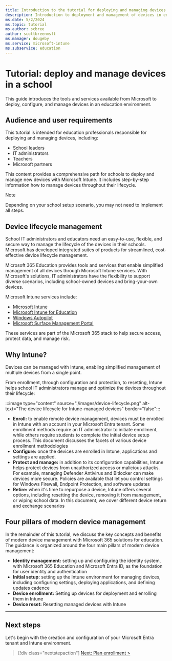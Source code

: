 ```yaml
---
title: Introduction to the tutorial for deploying and managing devices in a school
description: Introduction to deployment and management of devices in education environments.
ms.date: 5/2/2024
ms.topic: tutorial
ms.author: scbree
author: scottbreenmsft
ms.manager: dougeby
ms.service: microsoft-intune
ms.subservice: education
---
```


# Tutorial: deploy and manage devices in a school

This guide introduces the tools and services available from Microsoft to deploy, configure, and manage devices in an education environment.

## Audience and user requirements

This tutorial is intended for education professionals responsible for deploying and managing devices, including:

- School leaders
- IT administrators
- Teachers
- Microsoft partners

This content provides a comprehensive path for schools to deploy and manage new devices with Microsoft Intune. It includes step-by-step information how to manage devices throughout their lifecycle.

> [!NOTE]
> Depending on your school setup scenario, you may not need to implement all steps.

## Device lifecycle management

School IT administrators and educators need an easy-to-use, flexible, and secure way to manage the lifecycle of the devices in their schools. Microsoft has developed integrated suites of products for streamlined, cost-effective device lifecycle management.

Microsoft 365 Education provides tools and services that enable simplified management of all devices through Microsoft Intune services. With Microsoft's solutions, IT administrators have the flexibility to support diverse scenarios, including school-owned devices and bring-your-own devices.

Microsoft Intune services include:

- [Microsoft Intune][MEM-1]
- [Microsoft Intune for Education][INT-1]
- [Windows Autopilot][MEM-4]
- [Microsoft Surface Management Portal][MEM-5]

These services are part of the Microsoft 365 stack to help secure access, protect data, and manage risk.

## Why Intune?

Devices can be managed with Intune, enabling simplified management of multiple devices from a single point.

From enrollment, through configuration and protection, to resetting, Intune helps school IT administrators manage and optimize the devices throughout their lifecycle:

:::image type="content" source="./images/device-lifecycle.png" alt-text="The device lifecycle for Intune-managed devices" border="false":::

- **Enroll:** to enable remote device management, devices must be enrolled in Intune with an account in your Microsoft Entra tenant. Some enrollment methods require an IT administrator to initiate enrollment, while others require students to complete the initial device setup process. This document discusses the facets of various device enrollment methodologies
- **Configure:** once the devices are enrolled in Intune, applications and settings are applied.
- **Protect and manage:** in addition to its configuration capabilities, Intune helps protect devices from unauthorized access or malicious attacks. For example, managing Defender Antivirus and Bitlocker can make devices more secure. Policies are available that let you control settings for Windows Firewall, Endpoint Protection, and software updates
- **Retire:** when it's time to repurpose a device, Intune offers several options, including resetting the device, removing it from management, or wiping school data. In this document, we cover different device return and exchange scenarios

## Four pillars of modern device management

In the remainder of this tutorial, we discuss the key concepts and benefits of modern device management with Microsoft 365 solutions for education. The guidance is organized around the four main pillars of modern device management:

- **Identity management:** setting up and configuring the identity system, with Microsoft 365 Education and Microsoft Entra ID, as the foundation for user identity and authentication
- **Initial setup:** setting up the Intune environment for managing devices, including configuring settings, deploying applications, and defining updates cadence
- **Device enrollment:** Setting up devices for deployment and enrolling them in Intune
- **Device reset:** Resetting managed devices with Intune

---

## Next steps

Let's begin with the creation and configuration of your Microsoft Entra tenant and Intune environment.

> [!div class="nextstepaction"]
> [Next: Plan enrollment >](plan-enrollment.md)

<!-- Reference links in article -->

[MEM-1]: /mem/intune/fundamentals/what-is-intune
[MEM-2]: /mem/configmgr/core/understand/introduction
[MEM-4]: /mem/autopilot/windows-autopilot
[MEM-5]: /mem/intune/fundamentals/surface-management-portal

[INT-1]: /intune-education/what-is-intune-for-education
